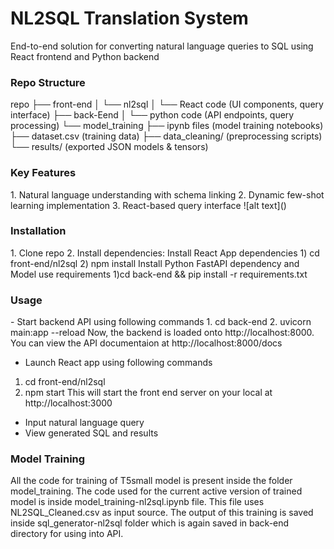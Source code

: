 <h1>NL2SQL Translation System</h1>

End-to-end solution for converting natural language queries to SQL using React frontend and Python backend
<h3>Repo Structure</h3>
repo  
├── front-end  
│   └── nl2sql  
│       └── React code (UI components, query interface)  
├── back-Eend  
│   └── python code (API endpoints, query processing)  
└── model_training  
    ├── ipynb files (model training notebooks)  
    ├── dataset.csv (training data)  
    ├── data_cleaning/ (preprocessing scripts)  
    └── results/ (exported JSON models & tensors)  


<h3>Key Features</h3>
1. Natural language understanding with schema linking
2. Dynamic few-shot learning implementation
3. React-based query interface
![alt text](<UI Snapshot.png>)

<h3>Installation</h3>
1. Clone repo
2. Install dependencies:
    Install React App dependencies
    1) cd front-end/nl2sql
    2) npm install  
    Install Python FastAPI dependency and Model use requirements
    1)cd back-end && pip install -r requirements.txt  

<h3>Usage</h3>
- Start backend API using following commands
1. cd back-end
2. uvicorn main:app --reload
Now, the backend is loaded onto http://localhost:8000. You can view the API documentaion at http://localhost:8000/docs

- Launch React app using following commands
1. cd front-end/nl2sql
2. npm start
This will start the front end server on your local at http://localhost:3000

- Input natural language query
- View generated SQL and results

<h3>Model Training</h3>
All the code for training of T5small model is present inside the folder model_training.
The code used for the current active version of trained model is inside model_training-nl2sql.ipynb file. This file uses NL2SQL_Cleaned.csv as input source. The output of this training is saved inside sql_generator-nl2sql folder which is again saved in back-end directory for using into API.